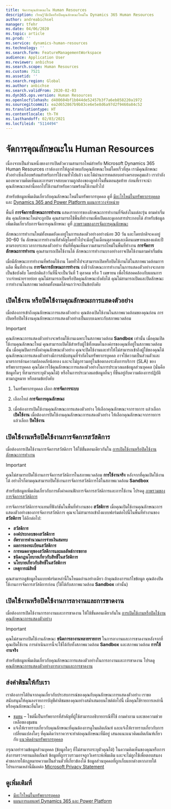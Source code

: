 ```yaml
---
title: จัดการคุณลักษณะใน Human Resources
description: เรียนรู้วิธีเปิดหรือปิดคุณลักษณะใหม่ใน Dynamics 365 Human Resources
author: andreabichsel
manager: tfehr
ms.date: 04/06/2020
ms.topic: article
ms.prod: ''
ms.service: dynamics-human-resources
ms.technology: ''
ms.search.form: FeatureManagementWorkspace
audience: Application User
ms.reviewer: anbichse
ms.search.scope: Human Resources
ms.custom: 7521
ms.assetid: ''
ms.search.region: Global
ms.author: anbichse
ms.search.validFrom: 2020-02-03
ms.dyn365.ops.version: Human Resources
ms.openlocfilehash: d400604bf1b044de52457b3f7a6eb858220a1972
ms.sourcegitcommit: ea2d652867b9b83ce6e5e8d6a97d2f9460a84c52
ms.translationtype: HT
ms.contentlocale: th-TH
ms.lasthandoff: 02/03/2021
ms.locfileid: "5114494"
---
```

# <a name="manage-features-in-human-resources"></a>จัดการคุณลักษณะใน Human Resources

เนื่องจากเป็นส่วนหนึ่งของการเปิดตัวความสามารถใหม่สำหรับ Microsoft Dynamics 365 Human Resources เราต้องการให้ลูกค้าพบกับคุณลักษณะใหม่โดยเร็วที่สุด เรามีคุณลักษณะตัวอย่างซึ่งเกือบพร้อมสำหรับการใช้งานทั่วไปแล้ว และได้ผ่านการทดสอบอย่างครอบคลุมแล้ว เรากำลังมองหาความคิดเห็นและการตรวจสอบความถูกต้องของลูกค้าในขั้นตอนสุดท้าย ก่อนที่เราจะนำคุณลักษณะเหล่านี้ออกไปใช้งานสำหรับความพร้อมใช้งานทั่วไป

สำหรับข้อมูลเพิ่มเติมเกี่ยวกับคุณลักษณะใหม่ในทรัพยากรบุคคล ดูที่ [มีอะไรใหม่ในทรัพยากรบุคคล](hr-admin-whats-new.md) และ [Dynamics 365 and Power Platform แผนการวางจำหน่าย](https://docs.microsoft.com/dynamics365/release-plans/#pivot=products&panel=products1)

พื้นที่ **การจัดการลักษณะการทำงาน** แสดงรายการของลักษณะการทำงานที่จัดส่งในแต่ละรุ่น ตามค่าเริ่มต้น คุณลักษณะใหม่จะถูกปิด คุณสามารถใช้พื้นที่ทำงานเพื่อเปิดและดูเอกสารประกอบได้ สำหรับข้อมูลเพิ่มเติมเกี่ยวกับการจัดการคุณลักษณะ ดูที่ [ภาพรวมของการจัดการคุณลักษณะ](https://docs.microsoft.com/dynamics365/fin-ops-core/fin-ops/get-started/feature-management/feature-management-overview)

ลักษณะการทำงานใหม่ทั้งหมดยังคงอยู่ในการแสดงตัวอย่างอย่างน้อย 30 วัน และโดยปกติจะคงอยู่ 30-60 วัน ลักษณะการทำงานที่สำคัญโดยทั่วไปจะมีอยู่ในเดือนตุลาคมและเดือนเมษายนของแต่ละปีตามรอบระยะเวลาการแสดงตัวอย่าง ทันทีที่คุณเห็นความสามารถใหม่ในพื้นที่ทำงาน **การจัดการลักษณะการทำงาน** คุณสามารถเปิดใช้งานได้ ลักษณะการทำงานบางอย่างอาจเปิดใช้งานตามค่าเริ่มต้น

เมื่อมีลักษณะการทำงานที่พร้อมใช้งาน โดยทั่วไปจะสามารถเปิดหรือปิดใช้งานได้ในสภาพแวดล้อมการผลิต พื้นที่ทำงาน **การจัดการลักษณะการทำงาน** บ่งชี้ว่าลักษณะการทำงานในการแสดงตัวอย่างจะกลายเป็นข้อบังคับ โดยปกติแล้ววันที่นี้จะเป็นวันที่ 1 ตุลาคม หรือ 1 เมษายน เพื่อให้สอดคล้องกับแผนการวางจำหน่ายรายย่อย คุณไม่สามารถเปิดหรือปิดคุณลักษณะบังคับได้ คุณไม่สามารถเปิดและปิดลักษณะการทำงานในสภาพแวดล้อมทั้งหมดได้จนกว่าจะเป็นข้อบังคับ

## <a name="enable-or-disable-preview-features"></a>เปิดใช้งาน หรือปิดใช้งานคุณลักษณะการแสดงตัวอย่าง

เมื่อต้องการเข้าถึงคุณลักษณะการแสดงตัวอย่าง คุณต้องเปิดใช้งานในสภาพแวดล้อมของคุณก่อน การเปิดหรือปิดใช้งานคุณลักษณะการแสดงตัวอย่างเป็นแบบเฉพาะกับสภาพแวดล้อม

> [!IMPORTANT]
> คุณลักษณะการแสดงตัวอย่างจะพร้อมใช้งานเฉพาะในสภาพแวดล้อม **Sandbox** เท่านั้น เมื่อคุณเปิดใช้งานคุณลักษณะใหม่ คุณสามารถเปิดใช้สำหรับผู้ใช้ทั้งหมดในองค์กรของคุณที่อยู่ในสภาพแวดล้อมนั้น เมื่อคุณปิดการตั้งค่าคุณลักษณะตัวอย่าง คุณจะปิดใช้งานและทำให้ไม่สามารถเข้าถึงผู้ใช้ของคุณได้ คุณลักษณะการแสดงตัวอย่างมีการสนับสนุนที่จำกัดในทรัพยากรบุคคล อาจใช้ความเป็นส่วนตัวและมาตรการด้านความปลอดภัยน้อยลง และจะไม่ถูกรวมอยู่ในข้อตกลงระดับการบริการ (SLA) ของทรัพยากรบุคคล คุณไม่ควรใช้คุณลักษณะการแสดงตัวอย่างในการประมวลผลข้อมูลส่วนบุคคล (นั่นคือ ข้อมูลใดๆ ที่สามารถระบุตัวคุณได้) หรือในการประมวลผลข้อมูลอื่นๆ ที่ขึ้นอยู่กับความต้องการปฏิบัติตามกฎหมาย หรือตามข้อบังคับ

1. ในทรัพยากรบุคคล เลือก **การจัดการระบบ**

2. เลือกไทล์ **การจัดการคุณลักษณะ**

3. เมื่อต้องการเปิดใช้งานคุณลักษณะการแสดงตัวอย่าง ให้เลือกคุณลักษณะจากรายการ แล้วเลือก **เปิดใช้งาน** เมื่อต้องการปิดใช้งานคุณลักษณะการแสดงตัวอย่าง ให้เลือกคุณลักษณะจากรายการ แล้วเลือก **ปิดใช้งาน**

## <a name="enable-or-disable-benefits-management"></a>เปิดใช้งานหรือปิดใช้งานการจัดการสวัสดิการ

เมื่อต้องการเปิดใช้งานการจัดการสวัสดิการ ให้ใช้ขั้นตอนเดียวกันใน [การเปิดใช้งานหรือปิดใช้งานลักษณะการทำงาน](hr-admin-manage-features.md?enable-or-disable-preview-features)

> [!IMPORTANT]
> คุณไม่สามารถปิดใช้งานการจัดการสวัสดิการในสภาพแวดล้อม **การใช้งานจริง** หลังจากที่คุณเปิดใช้งานได้ อย่างไรก็ตามคุณสามารถปิดใช้งานการจัดการสวัสดิการได้ในสภาพแวดล้อม **Sandbox**

สำหรับข้อมูลเพิ่มเติมเกี่ยวกับการตั้งค่าคอนฟิกการจัดการสวัสดิการและการใช้งาน โปรดดู [ภาพรวมของการจัดการสวัสดิการ](hr-benefits-management-overview.md)

การจัดการสวัสดิการจะแทนที่ฟังก์ชันในพื้นที่ทำงานของ **สวัสดิการ** เมื่อคุณเปิดใช้งานคุณลักษณะการแสดงตัวอย่างของการจัดการสวัสดิการ คุณจะไม่สามารถเข้าถึงแบบฟอร์มต่อไปนี้ในพื้นที่ทำงานของ **สวัสดิการ** ได้อีกต่อไป:

- **สวัสดิการ**
- **องค์ประกอบของสวัสดิการ**
- **อัตราการคำนวณการจ่ายเงินสมทบ**
- **ผลการลงทะเบียนสวัสดิการ**
- **การหมดอายุของสวัสดิการและผลลัพธ์การขยาย**
- **ชนิดกฎนโยบายเกี่ยวกับสิทธิ์ในสวัสดิการ**
- **นโยบายเกี่ยวกับสิทธิ์ในสวัสดิการ**
- **เหตุการณ์สิทธิ์**

คุณสามารถดูข้อมูลในแบบฟอร์มเหล่านี้ในโหมดอ่านอย่างเดียว ถ้าคุณต้องการแก้ไขข้อมูล คุณต้องปิดใช้งานการจัดการสวัสดิการก่อน (ใช้ได้กับสภาพแวดล้อม **Sandbox** เท่านั้น)

## <a name="enable-or-disable-leave-and-absence"></a>เปิดใช้งานหรือปิดใช้งานการลางานและการขาดงาน

เมื่อต้องการเปิดใช้งานการลางานและการขาดงาน ให้ใช้ขั้นตอนเดียวกันใน [การเปิดใช้งานหรือปิดใช้งานคุณลักษณะการแสดงตัวอย่าง](hr-admin-manage-features.md?enable-or-disable-preview-features)

> [!IMPORTANT]
> คุณไม่สามารถปิดใช้งานลักษณะ **ชนิดการลางานหลายรายการ** ในการลางานและการขาดงานหลังจากที่คุณเปิดใช้งาน การดำเนินการนี้จะใช้ได้กับทั้งสภาพแวดล้อม **Sandbox** และสภาพแวดล้อม **การใช้งานจริง**

สำหรับข้อมูลเพิ่มเติมเกี่ยวกับคุณลักษณะการแสดงตัวอย่างในการลางานและการขาดงาน โปรดดู [คุณลักษณะการแสดงตัวอย่างการลางานและการขาดงาน](hr-leave-and-absence-overview.md?leave-and-absence-preview-features)

## <a name="send-us-feedback"></a>ส่งคำติชมให้กับเรา

เราต้องการได้ยินจากคุณเกี่ยวกับประสบการณ์ของคุณกับคุณลักษณะการแสดงตัวอย่าง เราขอสนับสนุนให้คุณลงรายการบัญชีคำติชมของคุณอย่างสม่ำเสมอบนไซต์ต่อไปนี้ เมื่อคุณใช้รายการเหล่านี้หรือคุณลักษณะอื่นใดๆ :

- [ชุมชน](https://community.dynamics.com/enterprise/f/759?pi53869=0&category=Talent) – ไซต์นี้เป็นทรัพยากรที่สำคัญที่ผู้ใช้สามารถอธิบายกรณีที่ใช้ ถามคำถาม และขอความช่วยเหลือของชุมชน
- แจ้งให้เราทราบเกี่ยวกับคุณลักษณะที่คุณต้องการดูในผลิตภัณฑ์ และแจ้งให้เราทราบเกี่ยวกับการเปลี่ยนแปลงใดๆ ที่คุณคิดว่าเราควรจะทำต่อคุณลักษณะที่มีอยู่ เสนอแนะแนวคิดผลิตภัณฑ์เกี่ยวกับ [แนวคิดด้านทรัพยากรบุคคล](https://powerusers.microsoft.com/t5/Ideas-for-Human-Resources/idb-p/HumanResources)
    
กรุณาอย่ารวมข้อมูลส่วนบุคคล (ข้อมูลใดๆ ที่ไม่สามารถระบุตัวคุณได้) ในความคิดเห็นของคุณหรือการส่งการตรวจทานผลิตภัณฑ์ ข้อมูลที่ถูกรวบรวมอาจถูกวิเคราะห์เพิ่มเติม และจะไม่ถูกใช้เพื่อตอบสนองคำขอภายใต้กฎหมายความเป็นส่วนตัวที่เกี่ยวข้องได้ ข้อมูลส่วนบุคคลที่ถูกเก็บแยกต่างหากภายใต้โปรแกรมเหล่านี้มีผลต่อ [Microsoft Privacy Statement](https://privacy.microsoft.com/privacystatement)

## <a name="see-also"></a>ดูเพิ่มเติมที่

- [มีอะไรใหม่ในทรัพยากรบุคคล](hr-admin-whats-new.md)
- [แผนการเผยแพร่ Dynamics 365 และ Power Platform](https://docs.microsoft.com/dynamics365/release-plans/#pivot=products&panel=products1)